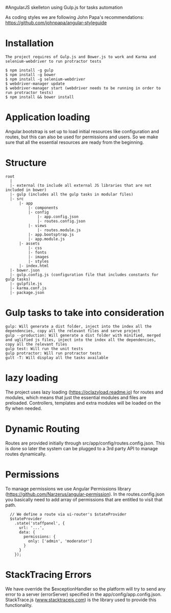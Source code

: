 #AngularJS skelleton using Gulp.js for tasks automation

As coding styles we are following John Papa's recommendations: https://github.com/johnpapa/angular-styleguide

# Installation

```
The project requires of Gulp.js and Bower.js to work and Karma and selenium-webdriver to run protractor tests 

$ npm install -g gulp
$ npm install -g bower
$ npm install -g selenium-webdriver
$ webdriver-manager update
$ webdriver-manager start (webdriver needs to be running in order to run protractor tests)
$ npm install && bower install
```

# Application loading

Angular.bootstrap is set up to load initial resources like configuration and routes, but this can also be used for permissions and users. So we make sure that all the essential resources are ready from the beginning.

# Structure

```
root 
  |
  |- external (to include all external JS libraries that are not included in bower)
  |- gulp (includes all the gulp tasks in modular files)
  |- src 
      |- app
          |- components
          |- config
              |- app.config.json
              |- routes.config.json                                            
          |- views
              |- routes.module.js          
          |- app.bootsptrap.js
          |- app.module.js                                              
      |- assets    
          |- css
          |- fonts
          |- images
          |- styles                                    
      |- index.html
  |- bower.json
  |- gulp.config.js (configuration file that includes constants for gulp tasks)
  |- gulpfile.js
  |- karma.conf.js
  |- package.json        

```
# Gulp tasks to take into consideration

```
gulp: Will generate a dist folder, inject into the index all the dependencies, copy all the relevant files and serve project
gulp --production: Will generate a dist folder with minified, merged and uglified js files, inject into the index all the dependencies, copy all the relevant files
gulp test: Will run the unit tests
gulp protractor: Will run protractor tests
gult -T: Will display all the tasks available
```

# lazy loading

The project uses lazy loading (https://oclazyload.readme.io) for routes and modules, which means that just the essential modules and files are preloaded. Controllers, templates and extra modules will be loaded on the fly when needed.

# Dynamic Routing

Routes are provided initially through src/app/config/routes.config.json. This is done so later the system can be plugged to a 3rd party API to manage routes dynamically.

# Permissions

To manage permissions we use Angular Permissions library (https://github.com/Narzerus/angular-permission). In the routes.config.json you basically need to add array of permissions that are entitled to visit that path.
```
  // We define a route via ui-router's $stateProvider
  $stateProvider
    .state('staffpanel', {
      url: '...',
      data: {
        permissions: {
          only: ['admin', 'moderator']
        }
      }
    });
```

# StackTracing Errors

We have override the $exceptionHandler so the platform will try to send any error to a server (errorServer) specified in the app/config/app.config.json. StackTrace.js (www.stacktracejs.com) is the library used to provide this functionality.
